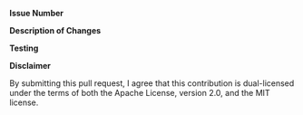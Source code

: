 **Issue Number**

<!-- put the issue number here -->

**Description of Changes**

<!-- describe the changes here -->

**Testing**

<!-- describe how you tested the changes -->

**Disclaimer**

By submitting this pull request, I agree that this contribution is dual-licensed under the terms of both the Apache License, version 2.0, and the MIT license.
